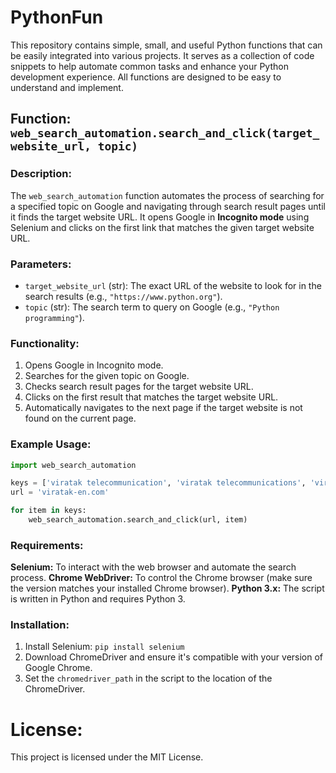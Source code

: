 # PythonFun

This repository contains simple, small, and useful Python functions that can be easily integrated into various projects. It serves as a collection of code snippets to help automate common tasks and enhance your Python development experience. All functions are designed to be easy to understand and implement.

## Function: `web_search_automation.search_and_click(target_website_url, topic)`

### Description:
The `web_search_automation` function automates the process of searching for a specified topic on Google and navigating through search result pages until it finds the target website URL. It opens Google in **Incognito mode** using Selenium and clicks on the first link that matches the given target website URL.

### Parameters:
- `target_website_url` (str): The exact URL of the website to look for in the search results (e.g., `"https://www.python.org"`).
- `topic` (str): The search term to query on Google (e.g., `"Python programming"`).

### Functionality:
1. Opens Google in Incognito mode.
2. Searches for the given topic on Google.
3. Checks search result pages for the target website URL.
4. Clicks on the first result that matches the target website URL.
5. Automatically navigates to the next page if the target website is not found on the current page.

### Example Usage:
```python
import web_search_automation

keys = ['viratak telecommunication', 'viratak telecommunications', 'viratak communications', 'viratak communication']
url = 'viratak-en.com'

for item in keys:
    web_search_automation.search_and_click(url, item)
```

### Requirements:
**Selenium:** To interact with the web browser and automate the search process.
**Chrome WebDriver:** To control the Chrome browser (make sure the version matches your installed Chrome browser).
**Python 3.x:** The script is written in Python and requires Python 3.

### Installation:
1. Install Selenium:
```pip install selenium```
2. Download ChromeDriver and ensure it's compatible with your version of Google Chrome.
3. Set the ```chromedriver_path``` in the script to the location of the ChromeDriver.

# License:
This project is licensed under the MIT License.
